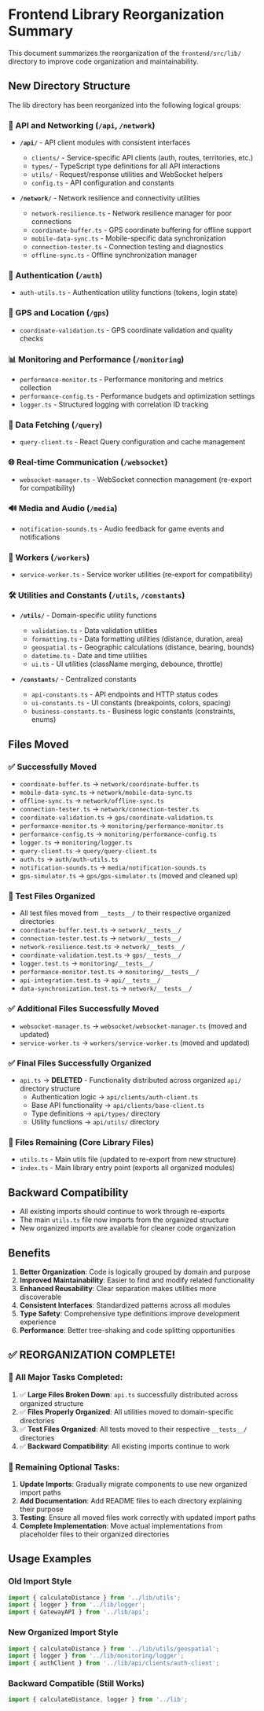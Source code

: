 # Frontend Library Reorganization Summary

This document summarizes the reorganization of the `frontend/src/lib/` directory to improve code organization and maintainability.

## New Directory Structure

The lib directory has been reorganized into the following logical groups:

### 📡 API and Networking (`/api`, `/network`)
- **`/api/`** - API client modules with consistent interfaces
  - `clients/` - Service-specific API clients (auth, routes, territories, etc.)
  - `types/` - TypeScript type definitions for all API interactions
  - `utils/` - Request/response utilities and WebSocket helpers
  - `config.ts` - API configuration and constants

- **`/network/`** - Network resilience and connectivity utilities
  - `network-resilience.ts` - Network resilience manager for poor connections
  - `coordinate-buffer.ts` - GPS coordinate buffering for offline support
  - `mobile-data-sync.ts` - Mobile-specific data synchronization
  - `connection-tester.ts` - Connection testing and diagnostics
  - `offline-sync.ts` - Offline synchronization manager

### 🔐 Authentication (`/auth`)
- `auth-utils.ts` - Authentication utility functions (tokens, login state)

### 📍 GPS and Location (`/gps`)
- `coordinate-validation.ts` - GPS coordinate validation and quality checks

### 📊 Monitoring and Performance (`/monitoring`)
- `performance-monitor.ts` - Performance monitoring and metrics collection
- `performance-config.ts` - Performance budgets and optimization settings
- `logger.ts` - Structured logging with correlation ID tracking

### 🔄 Data Fetching (`/query`)
- `query-client.ts` - React Query configuration and cache management

### 🌐 Real-time Communication (`/websocket`)
- `websocket-manager.ts` - WebSocket connection management (re-export for compatibility)

### 🔊 Media and Audio (`/media`)
- `notification-sounds.ts` - Audio feedback for game events and notifications

### 👷 Workers (`/workers`)
- `service-worker.ts` - Service worker utilities (re-export for compatibility)

### 🛠️ Utilities and Constants (`/utils`, `/constants`)
- **`/utils/`** - Domain-specific utility functions
  - `validation.ts` - Data validation utilities
  - `formatting.ts` - Data formatting utilities (distance, duration, area)
  - `geospatial.ts` - Geographic calculations (distance, bearing, bounds)
  - `datetime.ts` - Date and time utilities
  - `ui.ts` - UI utilities (className merging, debounce, throttle)

- **`/constants/`** - Centralized constants
  - `api-constants.ts` - API endpoints and HTTP status codes
  - `ui-constants.ts` - UI constants (breakpoints, colors, spacing)
  - `business-constants.ts` - Business logic constants (constraints, enums)

## Files Moved

### ✅ Successfully Moved
- `coordinate-buffer.ts` → `network/coordinate-buffer.ts`
- `mobile-data-sync.ts` → `network/mobile-data-sync.ts`
- `offline-sync.ts` → `network/offline-sync.ts`
- `connection-tester.ts` → `network/connection-tester.ts`
- `coordinate-validation.ts` → `gps/coordinate-validation.ts`
- `performance-monitor.ts` → `monitoring/performance-monitor.ts`
- `performance-config.ts` → `monitoring/performance-config.ts`
- `logger.ts` → `monitoring/logger.ts`
- `query-client.ts` → `query/query-client.ts`
- `auth.ts` → `auth/auth-utils.ts`
- `notification-sounds.ts` → `media/notification-sounds.ts`
- `gps-simulator.ts` → `gps/gps-simulator.ts` (moved and cleaned up)

### 🧪 Test Files Organized
- All test files moved from `__tests__/` to their respective organized directories
- `coordinate-buffer.test.ts` → `network/__tests__/`
- `connection-tester.test.ts` → `network/__tests__/`
- `network-resilience.test.ts` → `network/__tests__/`
- `coordinate-validation.test.ts` → `gps/__tests__/`
- `logger.test.ts` → `monitoring/__tests__/`
- `performance-monitor.test.ts` → `monitoring/__tests__/`
- `api-integration.test.ts` → `api/__tests__/`
- `data-synchronization.test.ts` → `network/__tests__/`

### ✅ Additional Files Successfully Moved
- `websocket-manager.ts` → `websocket/websocket-manager.ts` (moved and updated)
- `service-worker.ts` → `workers/service-worker.ts` (moved and updated)

### ✅ Final Files Successfully Organized
- `api.ts` → **DELETED** - Functionality distributed across organized `api/` directory structure
  - Authentication logic → `api/clients/auth-client.ts`
  - Base API functionality → `api/clients/base-client.ts`
  - Type definitions → `api/types/` directory
  - Utility functions → `api/utils/` directory

### 📝 Files Remaining (Core Library Files)
- `utils.ts` - Main utils file (updated to re-export from new structure)
- `index.ts` - Main library entry point (exports all organized modules)

## Backward Compatibility

- All existing imports should continue to work through re-exports
- The main `utils.ts` file now imports from the organized structure
- New organized imports are available for cleaner code organization

## Benefits

1. **Better Organization**: Code is logically grouped by domain and purpose
2. **Improved Maintainability**: Easier to find and modify related functionality
3. **Enhanced Reusability**: Clear separation makes utilities more discoverable
4. **Consistent Interfaces**: Standardized patterns across all modules
5. **Type Safety**: Comprehensive type definitions improve development experience
6. **Performance**: Better tree-shaking and code splitting opportunities

## ✅ REORGANIZATION COMPLETE!

### 🎉 All Major Tasks Completed:
1. ✅ **Large Files Broken Down**: `api.ts` successfully distributed across organized structure
2. ✅ **Files Properly Organized**: All utilities moved to domain-specific directories
3. ✅ **Test Files Organized**: All tests moved to their respective `__tests__/` directories
4. ✅ **Backward Compatibility**: All existing imports continue to work

### 🔄 Remaining Optional Tasks:
1. **Update Imports**: Gradually migrate components to use new organized import paths
2. **Add Documentation**: Add README files to each directory explaining their purpose
3. **Testing**: Ensure all moved files work correctly with updated import paths
4. **Complete Implementation**: Move actual implementations from placeholder files to their organized directories

## Usage Examples

### Old Import Style
```typescript
import { calculateDistance } from '../lib/utils';
import { logger } from '../lib/logger';
import { GatewayAPI } from '../lib/api';
```

### New Organized Import Style
```typescript
import { calculateDistance } from '../lib/utils/geospatial';
import { logger } from '../lib/monitoring/logger';
import { authClient } from '../lib/api/clients/auth-client';
```

### Backward Compatible (Still Works)
```typescript
import { calculateDistance, logger } from '../lib';
```